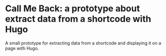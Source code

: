# Call Me Back: a prototype about extract data from a shortcode with Hugo

A small prototype for extracting data from a shortcode and displaying it on a page with Hugo.

